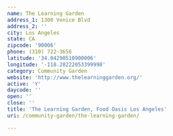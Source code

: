 ```yaml
---
name: The Learning Garden
address_1: 1300 Venice Blvd
address_2: ''
city: Los Angeles
state: CA
zipcode: '90006'
phone: (310) 722-3656
latitude: '34.04290510900006'
longitude: '-118.28222053399998'
category: Community Garden
website: 'http://www.thelearninggarden.org/'
active: 'Y'
daycode: ''
open: ''
close: ''
title: 'The Learning Garden, Food Oasis Los Angeles'
uri: /community-garden/the-learning-garden/

---
```

